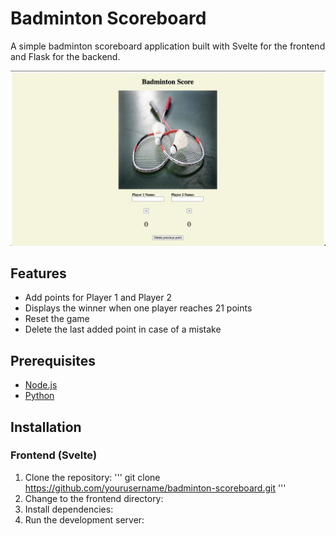 # Badminton Scoreboard

A simple badminton scoreboard application built with Svelte for the frontend and Flask for the backend.

![Badminton Scoreboard Screenshot](./screenshot.png)

## Features

- Add points for Player 1 and Player 2
- Displays the winner when one player reaches 21 points
- Reset the game
- Delete the last added point in case of a mistake

## Prerequisites

- [Node.js](https://nodejs.org/)
- [Python](https://www.python.org/)

## Installation

### Frontend (Svelte)

1. Clone the repository:
'''
  git clone https://github.com/yourusername/badminton-scoreboard.git
'''
2. Change to the frontend directory:
3. Install dependencies:
4. Run the development server:


